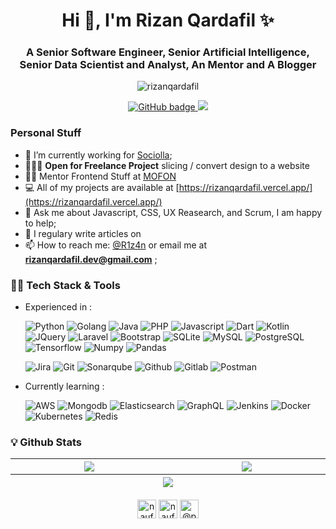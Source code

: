 <h1 align="center">Hi 👋, I'm Rizan Qardafil ✨</h1>
<h3 align="center">A Senior Software Engineer, Senior Artificial Intelligence, Senior Data Scientist and Analyst, An Mentor and A Blogger</h3>
<p dir="auto">
      <animated-image data-catalyst="">
            <a href="#" rel="nofollow" data-target="#" hidden="">
                  <img src="https://user-images.githubusercontent.com/73097560/115834477-dbab4500-a447-11eb-908a-139a6edaec5c.gif" style="max-width: 100%;" data-target="animated-image.originalImage" hidden="">
            </a>
            <span class="AnimatedImagePlayer" data-target="animated-image.player">
              <a data-target="animated-image.replacedLink" class="AnimatedImagePlayer-images" href="#"></a>
            </span>
      </animated-image>
</p>
<p align="center"> <img src="https://komarev.com/ghpvc/?username=rizanqardafil" alt="rizanqardafil" /> </p>

<p align="center">
  <a href="https://github.com/rizanqardafil?tab=followers">
    <img src="https://img.shields.io/github/followers/naufaldi?label=Followers&logo=GitHub&style=for-the-badge" alt="GitHub badge" />
  </a>
  <a href="http://twitter.com/R1z4n">
    <img src="https://img.shields.io/twitter/follow/R1z4n?label=Twitter&logo=twitter&style=for-the-badge" />
  </a>
</p>

### Personal Stuff

- 🔭 I’m currently working for [Sociolla](https://www.sociolla.com/);
- 👨🏼‍💻 **Open for Freelance Project** slicing / convert design to a website
- 👨‍🏫 Mentor Frontend Stuff at [MOFON]()
- 💻 All of my projects are available at [https://rizanqardafil.vercel.app/](https://rizanqardafil.vercel.app/)
- 💬 Ask me about Javascript, CSS, UX Reasearch, and Scrum, I am happy to help;
- 📝 I regulary write articles on []()
- 📫 How to reach me: [@R1z4n](https://twitter.com/R1z4n) or email me at **rizanqardafil.dev@gmail.com** ;

### 👨‍💻 Tech Stack & Tools

- Experienced in :
  <p></p>
  <p>
    <img alt="Python" src="https://img.shields.io/badge/Python-0000EE?style=flat&logo=python&logoColor=white"/>
    <img alt="Golang" src="https://img.shields.io/badge/go-%2300ADD8.svg?style=flat&logo=go&logoColor=white"/>
    <img alt="Java" src="https://img.shields.io/badge/Java-ED8B00?style=flat&logo=openjdk&logoColor=white" />
    <img alt="PHP" src="https://img.shields.io/badge/php-%23777BB4.svg?style=flat&logo=php&logoColor=white"/>
    <img alt="Javascript" src="https://img.shields.io/badge/javascript-%23323330.svg?style=flat&logo=javascript&logoColor=%23F7DF1E"/>
    <img alt="Dart" src="https://img.shields.io/badge/Dart-1565C0?style=flat&logo=dart&logoColor=white"/>
    <img alt="Kotlin" src="https://img.shields.io/badge/Kotlin-0D91D6?style=flat&logo=kotlin&logoColor=white"/>
    <img alt="JQuery" src="https://img.shields.io/badge/jQuery-0769AD?style=flate&logo=jquery&logoColor=white"/>
    <img alt="Laravel" src="https://img.shields.io/badge/laravel-%23FF2D20.svg?style=flat&logo=laravel&logoColor=white"/>
    <img alt="Bootstrap" src="https://img.shields.io/badge/Bootstrap-563D7C?style=flat&logo=bootstrap&logoColor=white">
    <img alt="SQLite" src="https://img.shields.io/badge/sqlite-%23ED8B00.svg?style=flat&logo=sqlite&logoColor=white)"/>
    <img alt="MySQL" src="https://img.shields.io/badge/mysql-%23777BB4.svg?style=flat&logo=mysql&logoColor=white"/>
    <img alt="PostgreSQL" src="https://img.shields.io/badge/postgres-%23316192.svg?style=flat&logo=postgresql&logoColor=white"/>
    <img alt="Tensorflow" src="https://img.shields.io/badge/Tensorflow-FFA000?style=flat&logo=tensorflow&logoColor=white"/>
    <img alt="Numpy" src="https://img.shields.io/badge/Numpy-00ACC1?style=flat&logo=numpy&logoColor=white"/>
    <img alt="Pandas" src="https://img.shields.io/badge/Pandas-1A237E?style=flat&logo=pandas&logoColor=white"/>
  </p>
  <p>
    <img alt="Jira" src="https://img.shields.io/badge/Jira-0052CC?style=flat&logo=Jira&logoColor=white"/>
    <img alt="Git" src="https://img.shields.io/badge/git-%23F05033.svg?style=flat&logo=git&logoColor=white"/>
    <img alt="Sonarqube" src="https://img.shields.io/badge/sonarqube-%0769AD.svg?style=flat&logo=sonarqube&logoColor=FFFFFF"/>
    <img alt="Github" src="https://img.shields.io/badge/github-%23121011.svg?style=flat&logo=github&logoColor=white"/>
    <img alt="Gitlab" src="https://img.shields.io/badge/GitLab-330F63?style=flat&logo=gitlab&logoColor=white"/>
    <img alt="Postman" src="https://img.shields.io/badge/Postman-FF6C37?style=flat&logo=postman&logoColor=white"/>
  </p>
- Currently learning :
  <p></p>
  <p>
    <img alt="AWS" src="https://img.shields.io/badge/Amazon_AWS-FF9900?style=flat&logo=amazonaws&logoColor=white"/>
    <img alt="Mongodb" src="https://img.shields.io/badge/MongoDB-4EA94B?style=flat&logo=mongodb&logoColor=white"/>
    <img alt="Elasticsearch" src="https://img.shields.io/badge/Elasticsearch-005571?style=flat&logo=elasticsearch&logoColor=white"/>
    <img alt="GraphQL" src="https://img.shields.io/badge/-GraphQL-E10098?style=flat&logo=graphql&logoColor=white"/>
    <img alt="Jenkins" src="https://img.shields.io/badge/jenkins-%232C5263.svg?style=flate&logo=jenkins&logoColor=white"/>
    <img alt="Docker" src="https://img.shields.io/badge/docker-%230db7ed.svg?style=flat&logo=docker&logoColor=white"/>
    <img alt="Kubernetes" src="https://img.shields.io/badge/kubernetes-%23326ce5.svg?style=flat&logo=kubernetes&logoColor=white"/>
    <img alt="Redis" src="https://img.shields.io/badge/redis-%23DD0031.svg?style=flat&logo=redis&logoColor=white"/>
  </p>

### 💡 Github Stats

<table>
  <thead>
    <tr>
      <th width="500px">
            <img align="center" src="https://github-readme-stats-git-masterrstaa-rickstaa.vercel.app/api?username=rizanqardafil&show_icons=true&include_all_commits=true&count_private=true&theme=github_dark" />    
      </th>
      <th width="500px">
          <img align="center" src="https://github-readme-stats-git-masterrstaa-rickstaa.vercel.app/api/top-langs?username=rizanqardafil&hide=CSS,Javascript,HTML&langs_count=6&layout=compact&count_private=true&theme=github_dark" />
      </th>
    </tr>
    <tr>
       <th colspan="2">
        <img align="center" src="https://github-readme-streak-stats.herokuapp.com?user=rizanqardafil&theme=tokyonight_duo&date_format=d%20M%20Y" />
       </th>
    </tr>
  </thead>
</table>

<p align="center">
    <a href="https://linkedin.com/in/rizanqardafil" target="blank"><img align="center" src="https://cdn.jsdelivr.net/npm/simple-icons@3.0.1/icons/linkedin.svg" alt="naufaldi" height="30" width="30" /></a>
    <a href="https://twitter.com/R1z4n" target="blank"><img align="center" src="https://cdn.jsdelivr.net/npm/simple-icons@3.0.1/icons/twitter.svg" alt="naufaldi" height="30" width="30" /></a>
    <a href="https://medium.com/@rizanqardafil" target="blank"><img align="center" src="https://cdn.jsdelivr.net/npm/simple-icons@3.0.1/icons/medium.svg" alt="@pbteja1998" height="30" width="30" /></a>    
</p>

<!--

### Github Stats

<p>&nbsp;
    <img align="center" src="https://github-readme-stats.vercel.app/api?username=rizanqardafil&show_icons=true" alt="rizanqardafil" />
</p>

<p align="center">
    <a href="https://linkedin.com/in/rizanqardafil" target="blank"><img align="center" src="https://cdn.jsdelivr.net/npm/simple-icons@3.0.1/icons/linkedin.svg" alt="naufaldi" height="30" width="30" /></a>
    <a href="https://twitter.com/R1z4n" target="blank"><img align="center" src="https://cdn.jsdelivr.net/npm/simple-icons@3.0.1/icons/twitter.svg" alt="naufaldi" height="30" width="30" /></a>
    <a href="https://medium.com/@rizanqardafil" target="blank"><img align="center" src="https://cdn.jsdelivr.net/npm/simple-icons@3.0.1/icons/medium.svg" alt="@pbteja1998" height="30" width="30" /></a>
</p> -->
